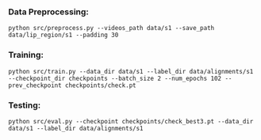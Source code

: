 ### Data Preprocessing:
    python src/preprocess.py --videos_path data/s1 --save_path data/lip_region/s1 --padding 30


### Training:
    python src/train.py --data_dir data/s1 --label_dir data/alignments/s1 --checkpoint_dir checkpoints --batch_size 2 --num_epochs 102 --prev_checkpoint checkpoints/check.pt

### Testing:
    python src/eval.py --checkpoint checkpoints/check_best3.pt --data_dir data/s1 --label_dir data/alignments/s1 
